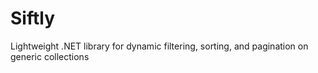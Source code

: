 # Siftly
Lightweight .NET library for dynamic filtering, sorting, and pagination on generic collections
